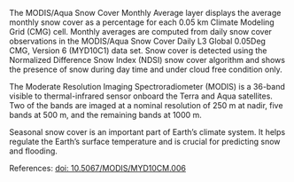 The MODIS/Aqua Snow Cover Monthly Average layer displays the average monthly snow cover as a percentage for each 0.05 km Climate Modeling Grid (CMG) cell. Monthly averages are computed from daily snow cover observations in the MODIS/Aqua Snow Cover Daily L3 Global 0.05Deg CMG, Version 6 (MYD10C1) data set. Snow cover is detected using the Normalized Difference Snow Index (NDSI) snow cover algorithm and shows the presence of snow during day time and under cloud free condition only.

The Moderate Resolution Imaging Spectroradiometer (MODIS) is a 36-band visible to thermal-infrared sensor onboard the Terra and Aqua satellites. Two of the bands are imaged at a nominal resolution of 250 m at nadir, five bands at 500 m, and the remaining bands at 1000 m.

Seasonal snow cover is an important part of Earth’s climate system. It helps regulate the Earth’s surface temperature and is crucial for predicting snow and flooding.

References: [doi: 10.5067/MODIS/MYD10CM.006](https://doi.org/10.5067/MODIS/MYD10CM.006)
